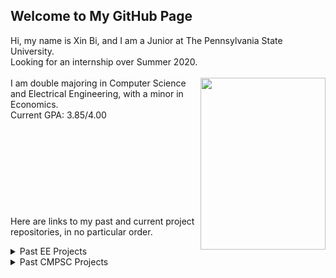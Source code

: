 

## Welcome to My GitHub Page

Hi, my name is Xin Bi, and I am a Junior at The Pennsylvania State University.<br/>Looking for an internship over Summer 2020.<br/><br/><img align="right"  width="200" height="275" src="https://xinbi99.github.io/headshot.png">
I am double majoring in Computer Science and Electrical Engineering, with a minor in Economics.<br/>
Current GPA: 3.85/4.00 
<br/>
<br/>
<br/>
<br/>
<br/>
<br/>
<br/>
<br/>
<br/>
<br/>
Here are links to my past and current project repositories, in no particular order.


<details>
<summary>Past EE Projects</summary>
<br>
<a href="https://github.com/xinbi99/EE-microcotroller-project">
-Cipher lock implemented on microcontroller and LCD module with C</a>  
<br>
<a href="https://github.com/xinbi99/five-stage-pipelined-CPU">
-Five Stage Pipelined CPU implemented on a simulated FPGA</a>  
</details>


<details>
<summary>Past CMPSC Projects</summary>
<br>
<a href="https://github.com/xinbi99/C-programming-basics">
-C programming basics practice</a>
</details>
